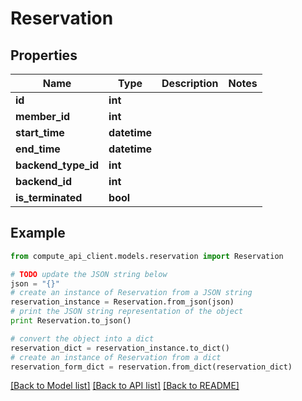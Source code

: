 # Reservation


## Properties
Name | Type | Description | Notes
------------ | ------------- | ------------- | -------------
**id** | **int** |  | 
**member_id** | **int** |  | 
**start_time** | **datetime** |  | 
**end_time** | **datetime** |  | 
**backend_type_id** | **int** |  | 
**backend_id** | **int** |  | 
**is_terminated** | **bool** |  | 

## Example

```python
from compute_api_client.models.reservation import Reservation

# TODO update the JSON string below
json = "{}"
# create an instance of Reservation from a JSON string
reservation_instance = Reservation.from_json(json)
# print the JSON string representation of the object
print Reservation.to_json()

# convert the object into a dict
reservation_dict = reservation_instance.to_dict()
# create an instance of Reservation from a dict
reservation_form_dict = reservation.from_dict(reservation_dict)
```
[[Back to Model list]](../README.md#documentation-for-models) [[Back to API list]](../README.md#documentation-for-api-endpoints) [[Back to README]](../README.md)


